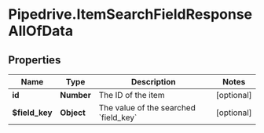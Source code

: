 # Pipedrive.ItemSearchFieldResponseAllOfData

## Properties

Name | Type | Description | Notes
------------ | ------------- | ------------- | -------------
**id** | **Number** | The ID of the item | [optional] 
**$field_key** | **Object** | The value of the searched &#x60;field_key&#x60; | [optional] 


